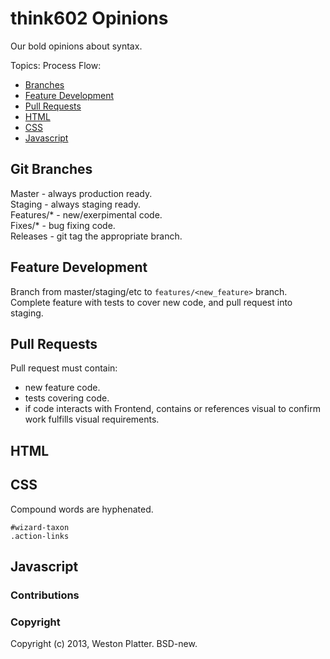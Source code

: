 # think602 Opinions
Our bold opinions about syntax.

Topics: 
Process Flow:  
- [Branches](#git-branches)  
- [Feature Development](#feature-development)  
- [Pull Requests](#pull-requests)  
- [HTML](#html)
- [CSS](#css)
- [Javascript](#javascript)

## Git Branches
Master - always production ready.  
Staging - always staging  ready.  
Features/\* - new/exerpimental code.  
Fixes/\* - bug fixing code.  
Releases - git tag the appropriate branch.  

## Feature Development
Branch from master/staging/etc to `features/<new_feature>` branch. Complete 
feature with tests to cover new code, and pull request into staging.

## Pull Requests
Pull request must contain:  
- new feature code.  
- tests covering code.  
- if code interacts with Frontend, contains or references visual to confirm 
work fulfills visual requirements.  


## HTML

## CSS
Compound words are hyphenated.
  
    #wizard-taxon
    .action-links  

## Javascript

### Contributions  

### Copyright 
Copyright (c) 2013, Weston Platter. BSD-new.
